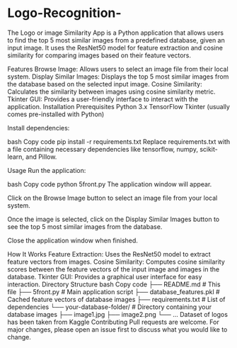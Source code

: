# Logo-Recognition-



The Logo or image Similarity App is a Python application that allows users to find the top 5 most similar images from a predefined database, given an input image. It uses the ResNet50 model for feature extraction and cosine similarity for comparing images based on their feature vectors.

Features
Browse Image: Allows users to select an image file from their local system.
Display Similar Images: Displays the top 5 most similar images from the database based on the selected input image.
Cosine Similarity: Calculates the similarity between images using cosine similarity metric.
Tkinter GUI: Provides a user-friendly interface to interact with the application.
Installation
Prerequisites
Python 3.x
TensorFlow
Tkinter (usually comes pre-installed with Python)

Install dependencies:

bash
Copy code
pip install -r requirements.txt
Replace requirements.txt with a file containing necessary dependencies like tensorflow, numpy, scikit-learn, and Pillow.

Usage
Run the application:

bash
Copy code
python 5front.py
The application window will appear.

Click on the Browse Image button to select an image file from your local system.

Once the image is selected, click on the Display Similar Images button to see the top 5 most similar images from the database.

Close the application window when finished.

How It Works
Feature Extraction: Uses the ResNet50 model to extract feature vectors from images.
Cosine Similarity: Computes cosine similarity scores between the feature vectors of the input image and images in the database.
Tkinter GUI: Provides a graphical user interface for easy interaction.
Directory Structure
bash
Copy code
├── README.md                 # This file
├── 5front.py                 # Main application script
├── database_features.pkl     # Cached feature vectors of database images
├── requirements.txt          # List of dependencies
└── your-database-folder/     # Directory containing your database images
    ├── image1.jpg
    ├── image2.png
    └── ...
    Dataset of logos has been taken from Kaggle
Contributing
Pull requests are welcome. For major changes, please open an issue first to discuss what you would like to change.
